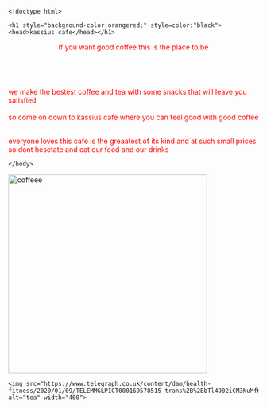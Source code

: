 	<!doctype html>
<html>
 
 <style>
body {
  background-image: url('https://www.google.com/search?q=coffee+images&rlz=1C1GCEU_enNZ905NZ905&source=lnms&tbm=isch&sa=X&ved=2ahUKEwjQk-nerYLqAhUazTgGHUSPC0oQ_AUoAXoECBIQAw&biw=1440&bih=740&safe=active&ssui=on#imgrc=gFhwT_KkWE9b_M');
}
</style>
   
    <h1 style="background-color:orangered;" style=color:"black"><head>kassius cafe</head></h1>

 
<header style="color:red;">If you want good coffee this is the place to be</header>
  <br>      
  <section style="color:red;">we make the bestest coffee and tea with some snacks that will leave you satisfied</section>
    <br>    
  <footer style="color:red;">so come on down to kassius cafe where you can feel good with good coffee</footer>
      <br>
  <p style="color:red;">
    everyone loves this cafe is the greaatest of its kind and at such small prices so dont hesetate and eat our food and our drinks
    </p>
   
    </body>
<img src="https://foodstuffmall.com/wp-content/uploads/2020/02/Make-Your-Celebrations-a-Bit-More-Joyful-By-Serving-Coffee.jpg" alt="coffeee" width="400">
   
    <img src="https://www.telegraph.co.uk/content/dam/health-fitness/2020/01/09/TELEMMGLPICT000169578515_trans%2B%2BbTl4D02iCM3NuMfK2RT0HTjsyN2j3JnAYXPi059mk8g.jpeg" alt="tea" width="400">
   
</html>
